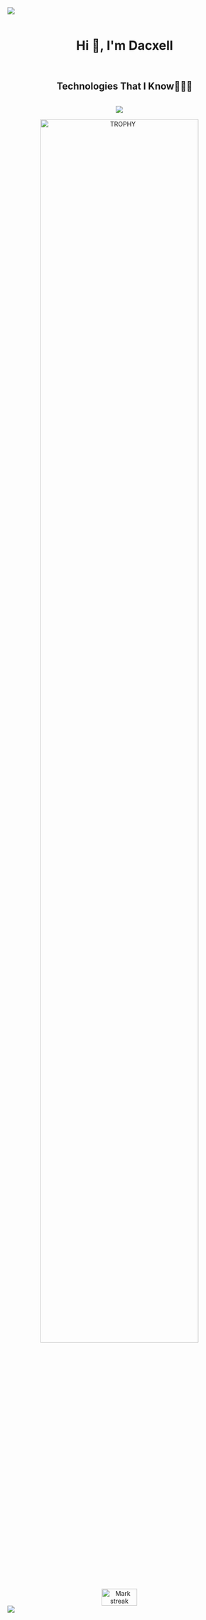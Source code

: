 <!--horizontal divider(gradiant)-->
<img src="https://user-images.githubusercontent.com/73097560/115834477-dbab4500-a447-11eb-908a-139a6edaec5c.gif">

<div id="user-content-toc">
  <ul align="center">
    <summary><h1 style="display: inline-block">Hi 👋, I'm Dacxell</h1></summary>
  </ul>
</div>

<div id="user-content-toc">
  <ul align="center">
    <summary><h2 style="display: inline-block">Technologies That I Know👨🏻‍💻</h2></summary>
  </ul>
</div>

<p align="center">
  <a href="https://skillicons.dev">
    <img src="https://skillicons.dev/icons?i=vscode,unity,blender,cs,git,css,java,js,py,html,nodejs,github,mysql,react,ts,ae,gmail,htmx,linkedin,discord,npm,obsidian,ps,windows&perline=12" />
  </a>
</p>

<div align=center>
    <img align="center" width=84% src="https://github-profile-trophy.vercel.app/?username=Dach7&theme=radical&row=1&column=7&margin-h=15&margin-w=5&no-bg=true" alt="TROPHY" />    
</div>

<div align=center style="margin-top: 30px; display: flex; justify-content: center">
  <img align="center" title="🔥 Get streak stats for your profile at git.io/streak-stats" alt="Mark streak" src="https://github-readme-streak-stats.herokuapp.com/?user=Dach7&theme=dark&hide_border=false&margin-h=15&margin-w=5" style="width: 40%" /> 
</div>

<img src="https://user-images.githubusercontent.com/73097560/115834477-dbab4500-a447-11eb-908a-139a6edaec5c.gif">
<!--
**Dach7/Dach7** is a ✨ _special_ ✨ repository because its `README.md` (this file) appears on your GitHub profile.

Here are some ideas to get you started:

- 🔭 I’m currently working on ...
- 🌱 I’m currently learning ...
- 👯 I’m looking to collaborate on ...
- 🤔 I’m looking for help with ...
- 💬 Ask me about ...
- 📫 How to reach me: ...
- 😄 Pronouns: ...
- ⚡ Fun fact: ...
-->
